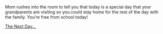 Mom rushes into the room to tell you that today is a special day that your grandparents are visiting so you could stay home for the rest of the day with the family. You’re free from school today!

[The Next Day...](wakeup.md)
